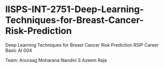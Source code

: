 # llSPS-INT-2751-Deep-Learning-Techniques-for-Breast-Cancer-Risk-Prediction
Deep Learning Techniques for Breast Cancer Risk Prediction
RSIP Career Basic AI 004

Team:
Anuraag Moharana
Nandini S
Azeem Raja
